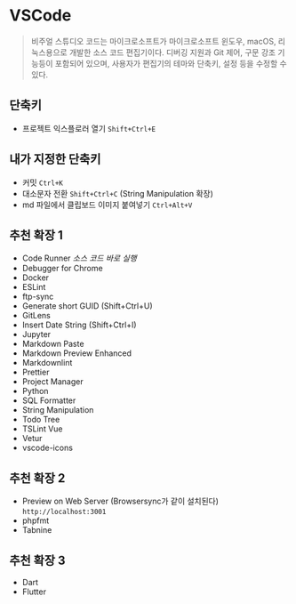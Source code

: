 # VSCode

> 비주얼 스튜디오 코드는 마이크로소프트가 마이크로소프트 윈도우, macOS, 리눅스용으로 개발한 소스 코드 편집기이다. 디버깅 지원과 Git 제어, 구문 강조 기능등이 포함되어 있으며, 사용자가 편집기의 테마와 단축키, 설정 등을 수정할 수 있다.

## 단축키

- 프로젝트 익스플로러 열기 `Shift+Ctrl+E`

## 내가 지정한 단축키

- 커밋 `Ctrl+K`
- 대소문자 전환 `Shift+Ctrl+C` (String Manipulation 확장)
- md 파일에서 클립보드 이미지 붙여넣기 `Ctrl+Alt+V`

## 추천 확장 1

- Code Runner _소스 코드 바로 실행_
- Debugger for Chrome
- Docker
- ESLint
- ftp-sync
- Generate short GUID (Shift+Ctrl+U)
- GitLens
- Insert Date String (Shift+Ctrl+I)
- Jupyter
- Markdown Paste
- Markdown Preview Enhanced
- Markdownlint
- Prettier
- Project Manager
- Python
- SQL Formatter
- String Manipulation
- Todo Tree
- TSLint Vue
- Vetur
- vscode-icons

## 추천 확장 2

- Preview on Web Server (Browsersync가 같이 설치된다)
  `http://localhost:3001`
- phpfmt
- Tabnine

## 추천 확장 3

- Dart
- Flutter
